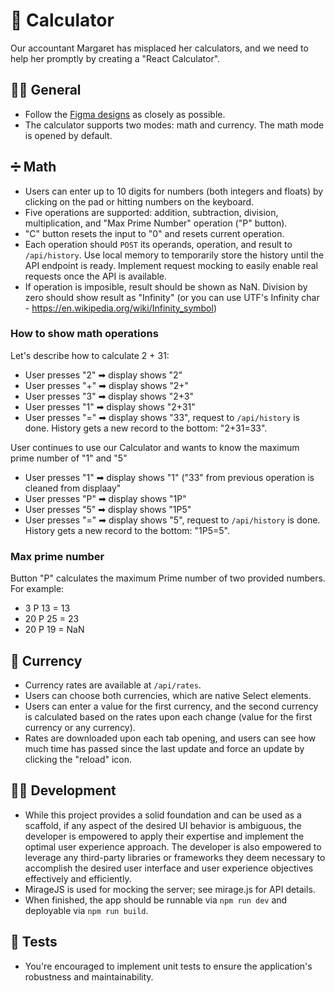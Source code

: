 # 🧮 Calculator
Our accountant Margaret has misplaced her calculators, and we need to help her promptly by creating a "React Calculator".

## 🙋‍♀️ General

- Follow the [Figma designs](https://www.figma.com/file/gqjeD7VfneerS5ssLPzvb9/Calculator-and-currency-exchange-app?type=design&node-id=2-251&mode=design&t=MVvYb9hVTExx1pYJ-11) as closely as possible.
- The calculator supports two modes: math and currency. The math mode is opened by default.

## ➗ Math

- Users can enter up to 10 digits for numbers (both integers and floats) by clicking on the pad or hitting numbers on the keyboard.
- Five operations are supported: addition, subtraction, division, multiplication, and "Max Prime Number" operation ("P" button). 
- "C" button resets the input to "0" and resets current operation. 
- Each operation should `POST` its operands, operation, and result to `/api/history`. Use local memory to temporarily store the history until the API endpoint is ready. Implement request mocking to easily enable real requests once the API is available. 
- If operation is imposible, result should be shown as NaN. Division by zero should show result as "Infinity" (or you can use UTF's Infinity char - https://en.wikipedia.org/wiki/Infinity_symbol)

### How to show math operations

Let's describe how to calculate 2 + 31:

* User presses "2" ➡ display shows "2"
* User presses "+" ➡ display shows "2+"
* User presses "3" ➡ display shows "2+3"
* User presses "1" ➡ display shows "2+31"
* User presses "=" ➡ display shows "33", request to `/api/history` is done. History gets a new record to the bottom: "2+31=33". 

User continues to use our Calculator and wants to know the maximum prime number of "1" and "5"

* User presses "1" ➡ display shows "1" ("33" from previous operation is cleaned from displaay"
* User presses "P" ➡ display shows "1P"
* User presses "5" ➡ display shows "1P5"
* User presses "=" ➡ display shows "5", request to `/api/history` is done. History gets a new record to the bottom: "1P5=5". 

### Max prime number

Button "P" calculates the maximum Prime number of two provided numbers. For example:

* 3 P 13 = 13
* 20 P 25 = 23
* 20 P 19 = NaN

## 💸 Currency

- Currency rates are available at `/api/rates`.
- Users can choose both currencies, which are native Select elements.
- Users can enter a value for the first currency, and the second currency is calculated based on the rates upon each change (value for the first currency or any currency).
- Rates are downloaded upon each tab opening, and users can see how much time has passed since the last update and force an update by clicking the "reload" icon.

## 👩‍💻 Development

- While this project provides a solid foundation and can be used as a scaffold, if any aspect of the desired UI behavior is ambiguous, the developer is empowered to apply their expertise and implement the optimal user experience approach. The developer is also empowered to leverage any third-party libraries or frameworks they deem necessary to accomplish the desired user interface and user experience objectives effectively and efficiently.
- MirageJS is used for mocking the server; see mirage.js for API details.
- When finished, the app should be runnable via `npm run dev` and deployable via `npm run build`.

## 🔬 Tests

- You're encouraged to implement unit tests to ensure the application's robustness and maintainability.
